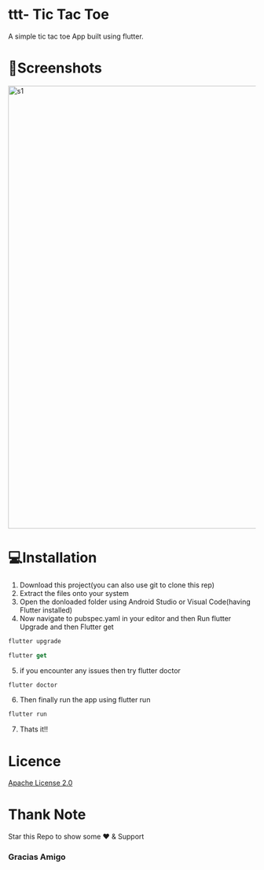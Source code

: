 # ttt- Tic Tac Toe

A simple tic tac toe App built using flutter.

# 📱Screenshots

<img src="https://github.com/afrozshaikh25/ttt/blob/master/Frame%201.png" alt="s1" width="900">



# 💻Installation

1) Download this project(you can also use git to clone this rep)
2) Extract the files onto your system
3) Open the donloaded folder using Android Studio or Visual Code(having Flutter installed)
4) Now navigate to pubspec.yaml in your editor and then Run flutter Upgrade and then Flutter get
```dart
flutter upgrade
```
```dart
flutter get
```
5) if you encounter any issues then try flutter doctor
```dart
flutter doctor
```
6) Then finally run the app using flutter run
```dart
flutter run
```
7) Thats it!! 



# Licence
<a href="https://github.com/afrozshaikh25/ncovid19/blob/master/LICENSE">Apache License 2.0</a>

# Thank Note
Star this Repo to show some ❤️ & Support
### Gracias Amigo
